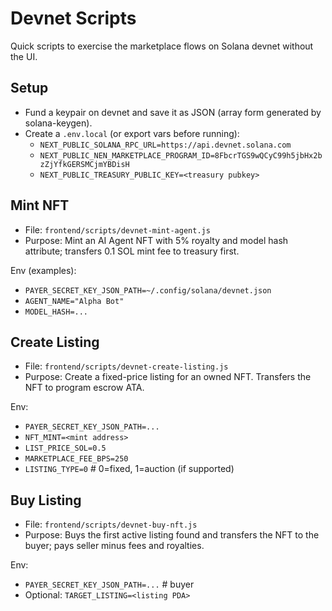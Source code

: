 # Devnet Scripts

Quick scripts to exercise the marketplace flows on Solana devnet without the UI.

## Setup
- Fund a keypair on devnet and save it as JSON (array form generated by solana-keygen).
- Create a `.env.local` (or export vars before running):
  - `NEXT_PUBLIC_SOLANA_RPC_URL=https://api.devnet.solana.com`
  - `NEXT_PUBLIC_NEN_MARKETPLACE_PROGRAM_ID=8FbcrTGS9wQCyC99h5jbHx2bzZjYfkGERSMCjmYBDisH`
  - `NEXT_PUBLIC_TREASURY_PUBLIC_KEY=<treasury pubkey>`

## Mint NFT
- File: `frontend/scripts/devnet-mint-agent.js`
- Purpose: Mint an AI Agent NFT with 5% royalty and model hash attribute; transfers 0.1 SOL mint fee to treasury first.

Env (examples):
- `PAYER_SECRET_KEY_JSON_PATH=~/.config/solana/devnet.json`
- `AGENT_NAME="Alpha Bot"`
- `MODEL_HASH=...`

## Create Listing
- File: `frontend/scripts/devnet-create-listing.js`
- Purpose: Create a fixed-price listing for an owned NFT. Transfers the NFT to program escrow ATA.

Env:
- `PAYER_SECRET_KEY_JSON_PATH=...`
- `NFT_MINT=<mint address>`
- `LIST_PRICE_SOL=0.5`
- `MARKETPLACE_FEE_BPS=250`
- `LISTING_TYPE=0` # 0=fixed, 1=auction (if supported)

## Buy Listing
- File: `frontend/scripts/devnet-buy-nft.js`
- Purpose: Buys the first active listing found and transfers the NFT to the buyer; pays seller minus fees and royalties.

Env:
- `PAYER_SECRET_KEY_JSON_PATH=...`  # buyer
- Optional: `TARGET_LISTING=<listing PDA>`
